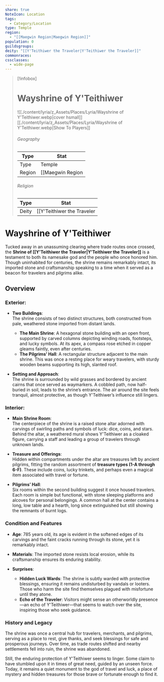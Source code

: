 ```yaml
---
share: true
NoteIcon: Location
tags:
  - Category/Location
type: Temple
region:
  - "[[Maegwin Region|Maegwin Region]]"
population: 0
guildsgroups: 
deity: "[[Y'Teithiwer the Traveler|Y'Teithiwer the Traveler]]"
commonraces: 
cssclasses:
  - wide-page
---
```


> [!infobox]
> # Wayshrine of Y'Teithiwer
> ![[./content/lyria/z_Assets/Places/Lyria/Wayshrine of Y'Teithiwer.webp|cover hsmall]]
> [[./content/lyria/z_Assets/Places/Lyria/Wayshrine of Y'Teithiwer.webp|Show To Players]]
> ###### Geography
> Type |  Stat |
> ---|---|
> Type | Temple |
> Region | [[Maegwin Region|Maegwin Region]] |
> ###### Religion
> Type |  Stat |
> ---|---|
> Deity | [[Y'Teithiwer the Traveler|Y'Teithiwer the Traveler]] |

# Wayshrine of Y'Teithiwer
Tucked away in an unassuming clearing where trade routes once crossed, the **Shrine of [[Y'Teithiwer the Traveler|Y'Teithiwer the Traveler]]** is a testament to both its namesake god and the people who once honored him. Though uninhabited for centuries, the shrine remains remarkably intact, its imported stone and craftsmanship speaking to a time when it served as a beacon for travelers and pilgrims alike.

## Overview
### **Exterior:**

- **Two Buildings**:  
    The shrine consists of two distinct structures, both constructed from pale, weathered stone imported from distant lands.
    
    - **The Main Shrine**: A hexagonal stone building with an open front, supported by carved columns depicting winding roads, footsteps, and lucky symbols. At its apex, a compass rose etched in copper gleams faintly, even after centuries.
    - **The Pilgrims’ Hall**: A rectangular structure adjacent to the main shrine. This was once a resting place for weary travelers, with sturdy wooden beams supporting its high, slanted roof.
- **Setting and Approach**:  
    The shrine is surrounded by wild grasses and bordered by ancient cairns that once served as waymarkers. A cobbled path, now half-buried in soil, leads to the shrine’s entrance. The air around the site feels tranquil, almost protective, as though Y'Teithiwer’s influence still lingers.
    

### **Interior:**

- **Main Shrine Room**:  
    The centerpiece of the shrine is a raised stone altar adorned with carvings of swirling paths and symbols of luck: dice, coins, and stars. Behind the altar, a weathered mural shows Y'Teithiwer as a cloaked figure, carrying a staff and leading a group of travelers through unknown lands.
    
- **Treasure and Offerings**:  
    Hidden within compartments under the altar are treasures left by ancient pilgrims, fitting the random assortment of **treasure types (1-A through 6-F)**. These include coins, lucky trinkets, and perhaps even a magical item associated with travel or fortune.
    
- **Pilgrims’ Hall**:  
    Six rooms within the second building suggest it once housed travelers. Each room is simple but functional, with stone sleeping platforms and alcoves for personal belongings. A common hall at the center contains a long, low table and a hearth, long since extinguished but still showing the remnants of burnt logs.
    

### **Condition and Features**

- **Age**: 785 years old, its age is evident in the softened edges of its carvings and the faint cracks running through its stone, yet it is remarkably intact.
    
- **Materials**: The imported stone resists local erosion, while its craftsmanship ensures its enduring stability.
    
- **Surprises**:
    
    - **Hidden Luck Wards**: The shrine is subtly warded with protective blessings, ensuring it remains undisturbed by vandals or looters. Those who harm the site find themselves plagued with misfortune until they atone.
    - **Echo of the Traveler**: Visitors might sense an otherworldly presence—an echo of Y'Teithiwer—that seems to watch over the site, inspiring those who seek guidance.

### **History and Legacy**

The shrine was once a central hub for travelers, merchants, and pilgrims, serving as a place to rest, give thanks, and seek blessings for safe and prosperous journeys. Over time, as trade routes shifted and nearby settlements fell into ruin, the shrine was abandoned.

Still, the enduring protection of Y'Teithiwer seems to linger. Some claim to have stumbled upon it in times of great need, guided by an unseen force. Today, it remains a quiet monument to the god of travel and luck, a place of mystery and hidden treasures for those brave or fortunate enough to find it.